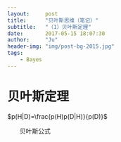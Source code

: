 ```yaml
---
layout:     post
title:      "贝叶斯思维（笔记）"
subtitle:   "（1）贝叶斯定理"
date:       2017-05-15 18:07:30
author:     "Ju"
header-img: "img/post-bg-2015.jpg"
tags:
    - Bayes
--- 
```




# 贝叶斯定理

$p(H|D)=\frac{p(H)p(D|H)}{p(D)}$

　　贝叶斯公式
